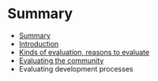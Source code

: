 # Summary

* [Summary](README.md)
* [Introduction](introduction.md)
* [Kinds of evaluation, reasons to evaluate](kinds.md)
* [Evaluating the community](community.md)
* Evaluating development processes

